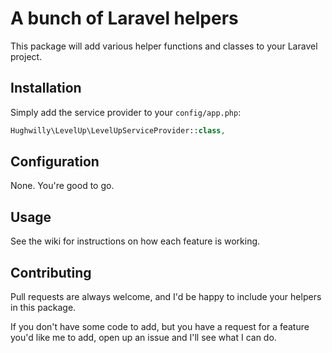 # A bunch of Laravel helpers
This package will add various helper functions and classes to your Laravel project.

## Installation
Simply add the service provider to your `config/app.php`:

```php
Hughwilly\LevelUp\LevelUpServiceProvider::class,
```

## Configuration
None. You're good to go.

## Usage
See the wiki for instructions on how each feature is working.

## Contributing
Pull requests are always welcome, and I'd be happy to include your helpers in this package.

If you don't have some code to add, but you have a request for a feature you'd like me to add, open up an issue and I'll see what I can do.
